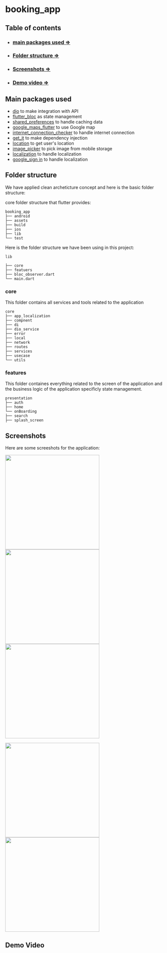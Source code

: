 # booking_app


## Table of contents
- ### [main packages used =>](#main-packages-used)
- ### [Folder structure =>](#folder-structure)
- ### [Screenshots =>](#screenshots)
- ### [Demo video =>](#demo-video)

## Main packages used
- [dio](https://pub.dev/packages/dio) to make integration with API
- [flutter_bloc](https://pub.dev/packages/flutter_bloc) as state management
- [shared_preferences](https://pub.dev/packages/shared_preferences) to handle caching data
- [google_maps_flutter](https://pub.dev/packages/google_maps_flutter) to use Google map
- [internet_connection_checker](https://pub.dev/packages/internet_connection_checker) to handle internet connection 
- [get_it](https://pub.dev/packages/get_it) to make dependency injection
- [location](https://pub.dev/packages/location) to get user's location
- [image_picker](https://pub.dev/packages/image_picker) to pick image from mobile storage
- [localization](https://pub.dev/packages/localization) to handle localization
- [google_sign in](https://pub.dev/packages/google_sign_in) to handle localization



## Folder structure
We have applied clean archeticture concept and here is the basic folder structure:

core folder structure that flutter provides:

```
booking_app
├── android
├── assets
├── build
├── ios
├── lib
└── test
```

Here is the folder structure we have been using in this project:
```
lib

├── core
├── featuers
├── bloc_observer.dart
└── main.dart
```


### core
This folder contains all services and tools related to the application
```
core
├── app_localization
├── compnent
├── di                      
├── dio_service             
├── error
├── local
├── network        
├── routes                  
├── services     
├── usecase              
└── utils                   
```


### features
This folder containes everything related to the screen of the application and the business logic of the application specificly state management.
```
presentation
├── auth
├── home
└── onBoarding
├── search
├── splash_screen
```


## Screenshots
Here are some screeshots for the application:


<img src="https://user-images.githubusercontent.com/64233832/194777838-d626bb99-06a3-4bc0-a0a8-d1ab9622da6a.jpeg" width="300"> <img src="https://user-images.githubusercontent.com/64233832/194777841-c33aceab-1a98-4f22-920a-f095955b1144.jpeg" width="300"> <img src="https://user-images.githubusercontent.com/64233832/194777843-50851755-fa3f-4f57-8f96-21ccd56b3c03.jpeg" width="300"> 


<img src="https://user-images.githubusercontent.com/64233832/194778303-7d429e5b-38fb-4837-8bda-03257cf3e09d.jpeg" width="300"> <img src="https://user-images.githubusercontent.com/64233832/194778304-ffba60a0-5522-4745-9da4-9f4bc2af7e31.jpeg" width="300"> 









## Demo Video





